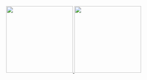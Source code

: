 <div>
<a href="https://github.com/pwdrc">
<img loading="lazy" height="180em" src="https://github-readme-stats.vercel.app/api/top-langs/?username=pwdrc&layout=compact&langs_count=7&theme=dracula"/>
<img loading="lazy" height="180em" src="https://github-readme-stats.vercel.app/api?username=pwdrc&show_icons=true&theme=dracula&include_all_commits=true&count_private=true"/>
</div>
